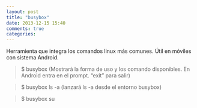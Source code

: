 ```yaml
---
layout: post
title: "busybox"
date: 2013-12-15 15:40
comments: true
categories: 
---
```

Herramienta que integra los comandos linux más comunes. Útil en móviles con sistema Android.

>$ busybox (Mostrará la forma de uso y los comando disponibles. En Android entra en el prompt. “exit” para salir)

>$ busybox ls -a (lanzará ls -a desde el entorno busybox)

>$ busybox su

